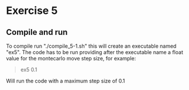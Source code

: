 # Exercise 5
## Compile and run
To compile run "./compile_5-1.sh" this will create an executable named "ex5". The code has to be run providing after the executable name a float value for the montecarlo move step size, for example:

> ex5 0.1

Will run the code with a maximum step size of 0.1
